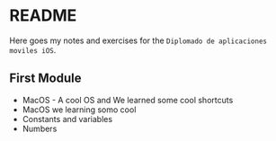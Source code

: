# README

Here goes my notes and exercises for the `Diplomado de aplicaciones moviles iOS`. 


## First Module


- MacOS - A cool OS and We learned some cool shortcuts  
- MacOS  we learning somo cool 
- Constants and variables
- Numbers
